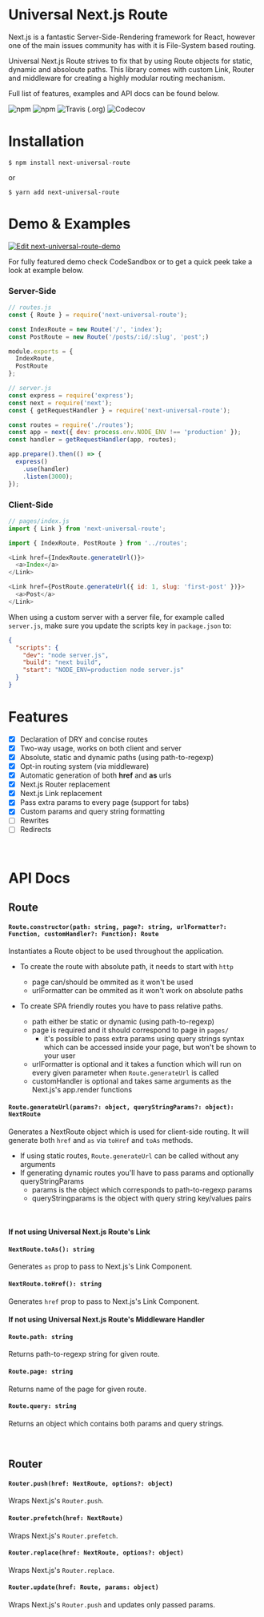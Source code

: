 # Universal Next.js Route

Next.js is a fantastic Server-Side-Rendering framework for React, however one of the main issues community has with it is File-System based routing. 

Universal Next.js Route strives to fix that by using Route objects for static, dynamic and absoloute paths. This library comes with custom Link, Router and middleware for creating a highly modular routing mechanism.

Full list of features, examples and API docs can be found below.

![npm](https://img.shields.io/npm/v/next-universal-route) ![npm](https://img.shields.io/npm/dt/next-universal-route) ![Travis (.org)](https://img.shields.io/travis/brajevicm/next-universal-route) ![Codecov](https://img.shields.io/codecov/c/gh/brajevicm/next-universal-route)


# Installation
```
$ npm install next-universal-route
```
or
```
$ yarn add next-universal-route
```

# Demo & Examples

[![Edit next-universal-route-demo](https://codesandbox.io/static/img/play-codesandbox.svg)](https://codesandbox.io/s/next-universal-route-ko4w8?fontsize=14)

For fully featured demo check CodeSandbox or to get a quick peek take a look at example below.

### Server-Side

```js
// routes.js
const { Route } = require('next-universal-route');

const IndexRoute = new Route('/', 'index');
const PostRoute = new Route('/posts/:id/:slug', 'post';)

module.exports = {
  IndexRoute,
  PostRoute
};

// server.js
const express = require('express');
const next = require('next');
const { getRequestHandler } = require('next-universal-route');

const routes = require('./routes');
const app = next({ dev: process.env.NODE_ENV !== 'production' });
const handler = getRequestHandler(app, routes);

app.prepare().then(() => {
  express()
    .use(handler)
    .listen(3000);
});
```

### Client-Side
```js
// pages/index.js
import { Link } from 'next-universal-route';

import { IndexRoute, PostRoute } from '../routes';

<Link href={IndexRoute.generateUrl()}>
  <a>Index</a>
</Link>

<Link href={PostRoute.generateUrl({ id: 1, slug: 'first-post' })}>
  <a>Post</a>
</Link>
```

When using a custom server with a server file, for example called `server.js`, make sure you update the scripts key in `package.json` to:

```json
{
  "scripts": {
    "dev": "node server.js",
    "build": "next build",
    "start": "NODE_ENV=production node server.js"
  }
}
```

# Features

- [x] Declaration of DRY and concise routes
- [x] Two-way usage, works on both client and server
- [x] Absolute, static and dynamic paths (using path-to-regexp)
- [x] Opt-in routing system (via middleware)
- [x] Automatic generation of both <b>href</b> and <b>as</b> urls
- [x] Next.js Router replacement
- [x] Next.js Link replacement
- [x] Pass extra params to every page (support for tabs)
- [x] Custom params and query string formatting
- [ ] Rewrites
- [ ] Redirects

&nbsp;
# API Docs

## Route

#### **`Route.constructor(path: string, page?: string, urlFormatter?: Function, customHandler?: Function): Route`**
Instantiates a Route object to be used throughout the application.
- To create the route with absolute path, it needs to start with `http`
  - page can/should be ommited as it won't be used
  - urlFormatter can be ommited as it won't work on absolute paths

- To create SPA friendly routes you have to pass relative paths.
  - path either be static or dynamic (using path-to-regexp)
  - page is required and it should correspond to page in `pages/`
    - it's possible to pass extra params using query strings syntax which can be accessed inside your page, but won't be shown to your user
  - urlFormatter is optional and it takes a function which will run on every given parameter when `Route.generateUrl` is called
  - customHandler is optional and takes same arguments as the Next.js's app.render functions

#### **`Route.generateUrl(params?: object, queryStringParams?: object): NextRoute`**
Generates a NextRoute object which is used for client-side routing. It will generate both `href` and `as` via `toHref` and `toAs` methods.
- If using static routes, `Route.generateUrl` can be called without any arguments
- If generating dynamic routes you'll have to pass params and optionally queryStringParams
  - params is the object which corresponds to path-to-regexp params
  - queryStringparams is the object with query string key/values pairs

&nbsp;
#### If not using Universal Next.js Route's Link

#### **`NextRoute.toAs(): string`**
Generates `as` prop to pass to Next.js's Link Component.

#### **`NextRoute.toHref(): string`**
Generates `href` prop to pass to Next.js's Link Component.

#### If not using Universal Next.js Route's Middleware Handler

#### **`Route.path: string`** 
Returns path-to-regexp string for given route.

#### **`Route.page: string`**
Returns name of the page for given route.

#### **`Route.query: string`**
Returns an object which contains both params and query strings.

&nbsp;
## Router

#### **`Router.push(href: NextRoute, options?: object)`**
Wraps Next.js's `Router.push`.

#### **`Router.prefetch(href: NextRoute)`**
Wraps Next.js's `Router.prefetch`.

#### **`Router.replace(href: NextRoute, options?: object)`**
Wraps Next.js's `Router.replace`.

#### **`Router.update(href: Route, params: object)`**
Wraps Next.js's `Router.push` and updates only passed params.